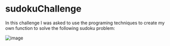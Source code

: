 # sudokuChallenge

In this challenge I was asked to use the programing techniques to create my own function to solve the following sudoku problem:

![image](https://github.com/abdogomaa201099/sudokuChallenge/assets/48650997/e322b469-204f-4364-b351-414f311096e5)
